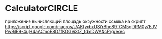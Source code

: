 # CalculatorCIRCLE

приложение вычисляющий площадь окружности
ссылка на скрипт
https://script.google.com/macros/s/AKfycbxUSiYBhe89TCM5gI0RM0y7EJVPwBjlE9-4ujH4aACmoE8DZfKOGVi3tZ_fdmDWANcPrg/exec
